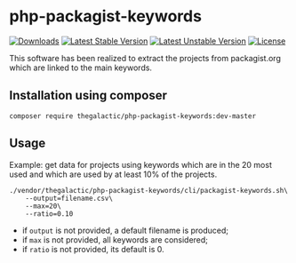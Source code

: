 php-packagist-keywords
======================
[![Downloads](https://img.shields.io/packagist/dt/thegalactic/php-packagist-keywords.svg)](https://packagist.org/packages/thegalactic/php-packagist-keywords)
[![Latest Stable Version](https://img.shields.io/packagist/v/thegalactic/php-packagist-keywords/version.png)](https://packagist.org/packages/thegalactic/php-packagist-keywords)
[![Latest Unstable Version](https://img.shields.io/packagist/vpre/thegalactic/php-packagist-keywords/version.png)](https://packagist.org/packages/thegalactic/php-packagist-keywords)
[![License](https://img.shields.io/packagist/l/thegalactic/php-packagist-keywords.svg)](http://www.cecill.info/licences/Licence_CeCILL-B_V1-en.html)

This software has been realized to extract the projects from packagist.org which are linked to the main keywords.

Installation using composer
---------------------------

~~~
composer require thegalactic/php-packagist-keywords:dev-master
~~~

Usage
-----

Example: get data for projects using keywords which are in the 20 most used and which are used by at least 10% of the projects.

~~~
./vendor/thegalactic/php-packagist-keywords/cli/packagist-keywords.sh\
    --output=filename.csv\
    --max=20\
    --ratio=0.10
~~~

* if `output` is not provided, a default filename is produced;
* if `max` is not provided, all keywords are considered;
* if `ratio` is not provided, its default is 0.

